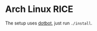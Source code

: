 # Arch Linux RICE

The setup uses [dotbot](https://github.com/anishathalye/dotbot), just run `./install`.
